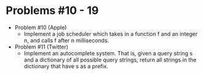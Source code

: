 # Problems #10 - 19

* Problem #10 (Apple)
    * Implement a job scheduler which takes in a function f and an integer n, and calls f after n milliseconds.
* Problem #11 (Twitter)
    * Implement an autocomplete system. That is, given a query string s and a dictionary of all possible query strings, return all strings in the dictionary that have s as a prefix.